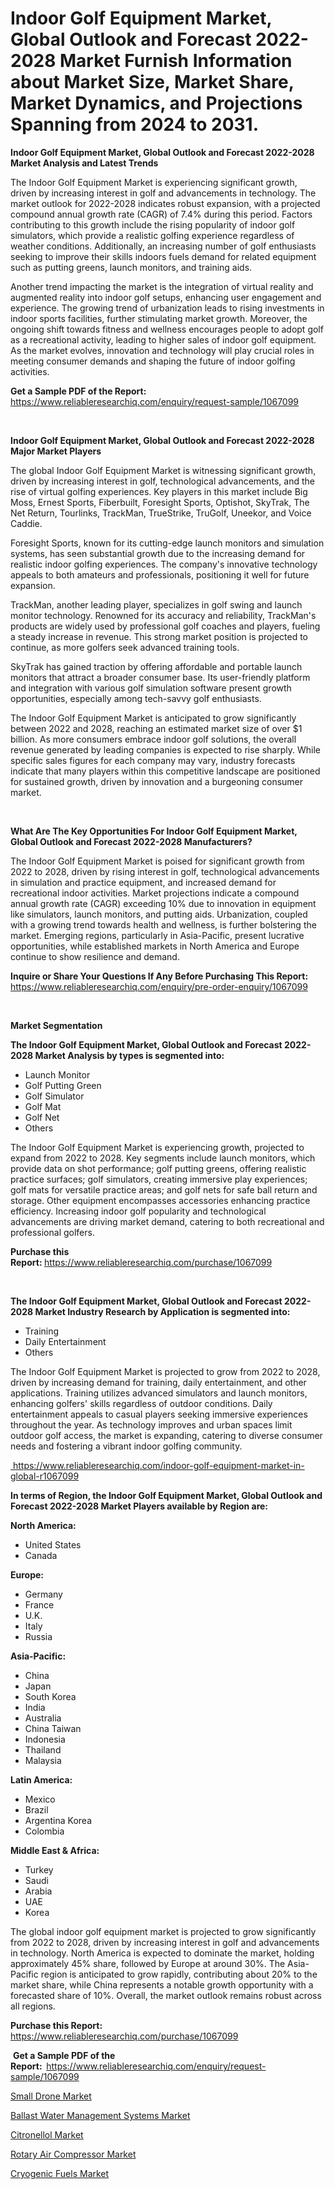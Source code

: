 <p><h1>Indoor Golf Equipment Market, Global Outlook and Forecast 2022-2028 Market Furnish Information about Market Size, Market Share, Market Dynamics, and Projections Spanning from 2024 to 2031.</h1></p><p><strong>Indoor Golf Equipment Market, Global Outlook and Forecast 2022-2028 Market Analysis and Latest Trends</strong></p>
<p><p>The Indoor Golf Equipment Market is experiencing significant growth, driven by increasing interest in golf and advancements in technology. The market outlook for 2022-2028 indicates robust expansion, with a projected compound annual growth rate (CAGR) of 7.4% during this period. Factors contributing to this growth include the rising popularity of indoor golf simulators, which provide a realistic golfing experience regardless of weather conditions. Additionally, an increasing number of golf enthusiasts seeking to improve their skills indoors fuels demand for related equipment such as putting greens, launch monitors, and training aids. </p><p>Another trend impacting the market is the integration of virtual reality and augmented reality into indoor golf setups, enhancing user engagement and experience. The growing trend of urbanization leads to rising investments in indoor sports facilities, further stimulating market growth. Moreover, the ongoing shift towards fitness and wellness encourages people to adopt golf as a recreational activity, leading to higher sales of indoor golf equipment. As the market evolves, innovation and technology will play crucial roles in meeting consumer demands and shaping the future of indoor golfing activities.</p></p>
<p><strong>Get a Sample PDF of the Report:&nbsp;</strong> <a href="https://www.reliableresearchiq.com/enquiry/request-sample/1067099">https://www.reliableresearchiq.com/enquiry/request-sample/1067099</a></p>
<p>&nbsp;</p>
<p><strong>Indoor Golf Equipment Market, Global Outlook and Forecast 2022-2028 Major Market Players</strong></p>
<p><p>The global Indoor Golf Equipment Market is witnessing significant growth, driven by increasing interest in golf, technological advancements, and the rise of virtual golfing experiences. Key players in this market include Big Moss, Ernest Sports, Fiberbuilt, Foresight Sports, Optishot, SkyTrak, The Net Return, Tourlinks, TrackMan, TrueStrike, TruGolf, Uneekor, and Voice Caddie.</p><p>Foresight Sports, known for its cutting-edge launch monitors and simulation systems, has seen substantial growth due to the increasing demand for realistic indoor golfing experiences. The company's innovative technology appeals to both amateurs and professionals, positioning it well for future expansion.</p><p>TrackMan, another leading player, specializes in golf swing and launch monitor technology. Renowned for its accuracy and reliability, TrackMan's products are widely used by professional golf coaches and players, fueling a steady increase in revenue. This strong market position is projected to continue, as more golfers seek advanced training tools.</p><p>SkyTrak has gained traction by offering affordable and portable launch monitors that attract a broader consumer base. Its user-friendly platform and integration with various golf simulation software present growth opportunities, especially among tech-savvy golf enthusiasts.</p><p>The Indoor Golf Equipment Market is anticipated to grow significantly between 2022 and 2028, reaching an estimated market size of over $1 billion. As more consumers embrace indoor golf solutions, the overall revenue generated by leading companies is expected to rise sharply. While specific sales figures for each company may vary, industry forecasts indicate that many players within this competitive landscape are positioned for sustained growth, driven by innovation and a burgeoning consumer market.</p></p>
<p>&nbsp;</p>
<p><strong>What Are The Key Opportunities For Indoor Golf Equipment Market, Global Outlook and Forecast 2022-2028 Manufacturers?</strong></p>
<p><p>The Indoor Golf Equipment Market is poised for significant growth from 2022 to 2028, driven by rising interest in golf, technological advancements in simulation and practice equipment, and increased demand for recreational indoor activities. Market projections indicate a compound annual growth rate (CAGR) exceeding 10% due to innovation in equipment like simulators, launch monitors, and putting aids. Urbanization, coupled with a growing trend towards health and wellness, is further bolstering the market. Emerging regions, particularly in Asia-Pacific, present lucrative opportunities, while established markets in North America and Europe continue to show resilience and demand.</p></p>
<p><strong>Inquire or Share Your Questions If Any Before Purchasing This Report:</strong> <a href="https://www.reliableresearchiq.com/enquiry/pre-order-enquiry/1067099">https://www.reliableresearchiq.com/enquiry/pre-order-enquiry/1067099</a></p>
<p>&nbsp;</p>
<p><strong>Market Segmentation</strong></p>
<p><strong>The Indoor Golf Equipment Market, Global Outlook and Forecast 2022-2028 Market Analysis by types is segmented into:</strong></p>
<p><ul><li>Launch Monitor</li><li>Golf Putting Green</li><li>Golf Simulator</li><li>Golf Mat</li><li>Golf Net</li><li>Others</li></ul></p>
<p><p>The Indoor Golf Equipment Market is experiencing growth, projected to expand from 2022 to 2028. Key segments include launch monitors, which provide data on shot performance; golf putting greens, offering realistic practice surfaces; golf simulators, creating immersive play experiences; golf mats for versatile practice areas; and golf nets for safe ball return and storage. Other equipment encompasses accessories enhancing practice efficiency. Increasing indoor golf popularity and technological advancements are driving market demand, catering to both recreational and professional golfers.</p></p>
<p><strong>Purchase this Report:&nbsp;</strong><a href="https://www.reliableresearchiq.com/purchase/1067099">https://www.reliableresearchiq.com/purchase/1067099</a></p>
<p>&nbsp;</p>
<p><strong>The Indoor Golf Equipment Market, Global Outlook and Forecast 2022-2028 Market Industry Research by Application is segmented into:</strong></p>
<p><ul><li>Training</li><li>Daily Entertainment</li><li>Others</li></ul></p>
<p><p>The Indoor Golf Equipment Market is projected to grow from 2022 to 2028, driven by increasing demand for training, daily entertainment, and other applications. Training utilizes advanced simulators and launch monitors, enhancing golfers' skills regardless of outdoor conditions. Daily entertainment appeals to casual players seeking immersive experiences throughout the year. As technology improves and urban spaces limit outdoor golf access, the market is expanding, catering to diverse consumer needs and fostering a vibrant indoor golfing community.</p></p>
<p><a href="https://www.reliableresearchiq.com/indoor-golf-equipment-market-in-global-r1067099">&nbsp;https://www.reliableresearchiq.com/indoor-golf-equipment-market-in-global-r1067099</a></p>
<p><strong>In terms of Region, the Indoor Golf Equipment Market, Global Outlook and Forecast 2022-2028 Market Players available by Region are:</strong></p>
<p>
    <p> <strong> North America: </strong>
        <ul>
            <li>United States</li>
            <li>Canada</li>
        </ul>
        </p> 
    <p> <strong> Europe: </strong>
        <ul>
            <li>Germany</li>
            <li>France</li>
            <li>U.K.</li>
            <li>Italy</li>
            <li>Russia</li>
        </ul>
        </p> 
    <p> <strong> Asia-Pacific: </strong>
        <ul>
            <li>China</li>
            <li>Japan</li>
            <li>South Korea</li>
            <li>India</li>
            <li>Australia</li>
            <li>China Taiwan</li>
            <li>Indonesia</li>
            <li>Thailand</li>
            <li>Malaysia</li>
        </ul>
        </p> 
    <p> <strong> Latin America: </strong>
        <ul>
            <li>Mexico</li>
            <li>Brazil</li>
            <li>Argentina Korea</li>
            <li>Colombia</li>
        </ul>
        </p> 
    <p> <strong> Middle East & Africa: </strong>
        <ul>
            <li>Turkey</li>
            <li>Saudi</li>
            <li>Arabia</li>
            <li>UAE</li>
            <li>Korea</li>
        </ul>
    </p>
    </p>
<p><p>The global indoor golf equipment market is projected to grow significantly from 2022 to 2028, driven by increasing interest in golf and advancements in technology. North America is expected to dominate the market, holding approximately 45% share, followed by Europe at around 30%. The Asia-Pacific region is anticipated to grow rapidly, contributing about 20% to the market share, while China represents a notable growth opportunity with a forecasted share of 10%. Overall, the market outlook remains robust across all regions.</p></p>
<p><strong>Purchase this Report: </strong><a href="https://www.reliableresearchiq.com/purchase/1067099">https://www.reliableresearchiq.com/purchase/1067099</a></p>
<p>&nbsp;<strong>Get a Sample PDF of the Report:&nbsp;&nbsp;</strong><a href="https://www.reliableresearchiq.com/enquiry/request-sample/1067099">https://www.reliableresearchiq.com/enquiry/request-sample/1067099</a></p>
<p><strong></strong></p>
<p><p><a href="https://www.linkedin.com/pulse/small-drone-market-share-size-trends-industry-analysis-mskoe?trackingId=oqQtfByWScStkzUyDyUzpw%3D%3D">Small Drone Market</a></p><p><a href="https://www.linkedin.com/pulse/booming-ballast-water-management-systems-market-sector-analysis-szdce?trackingId=sa8i2%2BOAQl26qzVPPiFn3g%3D%3D">Ballast Water Management Systems Market</a></p><p><a href="https://medium.com/@breanakozey2023/citronellol-market-a-global-and-regional-analysis-focus-on-region-country-level-analysis-and-9e857d5a10a4?postPublishedType=initial">Citronellol Market</a></p><p><a href="https://www.linkedin.com/pulse/global-rotary-air-compressor-industry-research-report-9ctoe?trackingId=a2f1km22QGapm%2FwUIpCWnw%3D%3D">Rotary Air Compressor Market</a></p><p><a href="https://medium.com/@acqwoncopeland76/cryogenic-fuels-market-global-market-insights-and-sales-trends-2024-to-2031-0b513001353c">Cryogenic Fuels Market</a></p></p>